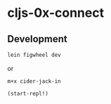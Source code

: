 # cljs-0x-connect


## Development

```bash
lein figwheel dev
```

or

```
m+x cider-jack-in

(start-repl!)
```
 
